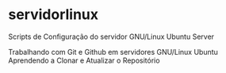 # servidorlinux
Scripts de Configuração do servidor GNU/Linux Ubuntu Server

Trabalhando com Git e Github em servidores GNU/Linux Ubuntu
Aprendendo a Clonar e Atualizar o Repositório
